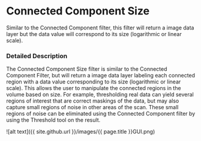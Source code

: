 # Connected Component Size

Similar to the Connected Component filter, this filter will return a image data layer but the data value will correspond to its size (logarithmic or linear scale).

### Detailed Description

The Connected Component Size filter is similar to the Connected Component Filter, but will return a image data layer labeling each connected region with a data value corresponding to its size (logarithmic or linear scale). This allows the user to manipulate the connected regions in the volume based on size. For example, thresholding real data can yield several regions of interest that are correct maskings of the data, but may also capture small regions of noise in other areas of the scan. These small regions of noise can be eliminated using the Connected Component filter by using the Threshold tool on the result.

![alt text]({{ site.github.url }}/images/{{ page.title }}GUI.png)
